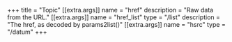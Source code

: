 +++
title = "Topic"
[[extra.args]]
name = "href"
description = "Raw data from the URL."
[[extra.args]]
name = "href_list"
type = "/list"
description = "The href, as decoded by params2list()"
[[extra.args]]
name = "hsrc"
type = "/datum"
+++